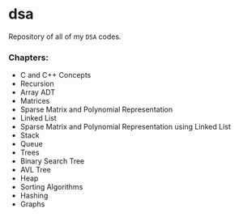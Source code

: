 # dsa
Repository of all of my `DSA` codes.

### Chapters:
* C and C++ Concepts
* Recursion
* Array ADT
* Matrices
* Sparse Matrix and Polynomial Representation
* Linked List
* Sparse Matrix and Polynomial Representation using Linked List
* Stack
* Queue
* Trees
* Binary Search Tree
* AVL Tree
* Heap
* Sorting Algorithms
* Hashing
* Graphs 
